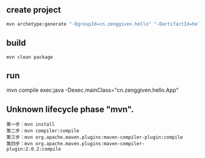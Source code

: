 ## create project
```sh
mvn archetype:generate "-DgroupId=cn.zenggiven.hello" "-DartifactId=hello" "-DarchetypeArtifactId=maven-archetype-quickstart" "-DinteractiveMode=false"
```

## build
```
mvn clean package
```

## run
 mvn compile exec:java -Dexec.mainClass="cn.zenggiven.hello.App"


## Unknown lifecycle phase "mvn".
```
第一步：mvn install
第二步：mvn compiler:compile
第三步：mvn org.apache.maven.plugins:maven-compiler-plugin:compile
第四步：mvn org.apache.maven.plugins:maven-compiler-plugin:2.0.2:compile
```